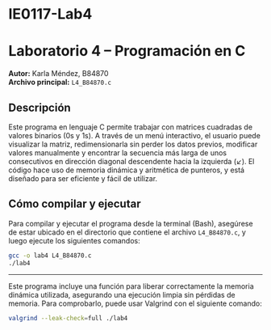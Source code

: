 # IE0117-Lab4
# Laboratorio 4 – Programación en C  
**Autor:** Karla Méndez, B84870  
**Archivo principal:** `L4_B84870.c`  

## Descripción

Este programa en lenguaje C permite trabajar con matrices cuadradas de valores binarios (0s y 1s). A través de un menú interactivo, el usuario puede visualizar la matriz, redimensionarla sin perder los datos previos, modificar valores manualmente y encontrar la secuencia más larga de unos consecutivos en dirección diagonal descendente hacia la izquierda (↙). El código hace uso de memoria dinámica y aritmética de punteros, y está diseñado para ser eficiente y fácil de utilizar.

## Cómo compilar y ejecutar

Para compilar y ejecutar el programa desde la terminal (Bash), asegúrese de estar ubicado en el directorio que contiene el archivo `L4_B84870.c`, y luego ejecute los siguientes comandos:

```bash
gcc -o lab4 L4_B84870.c
./lab4
```
---

Este programa incluye una función para liberar correctamente la memoria dinámica utilizada, asegurando una ejecución limpia sin pérdidas de memoria. Para comprobarlo, puede usar Valgrind con el siguiente comando:

```bash
valgrind --leak-check=full ./lab4

